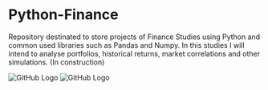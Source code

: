 # Python-Finance
Repository destinated to store projects of Finance Studies using Python and common used libraries such as Pandas and Numpy. In this studies I will intend to analyse portfolios, historical returns, market correlations and other simulations. (In construction)

![GitHub Logo](C:\Users\User\Desktop\BRLUSD.DI1FUT.png)
![GitHub Logo](‪C:\Users\User\Desktop\BVSP.png)
